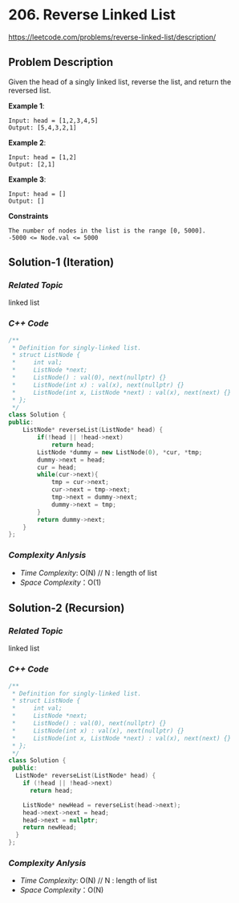 # 206. Reverse Linked List
https://leetcode.com/problems/reverse-linked-list/description/

## Problem Description

Given the head of a singly linked list, reverse the list, and return the reversed list.

**Example 1**:
```
Input: head = [1,2,3,4,5]
Output: [5,4,3,2,1]
```
**Example 2**:
```
Input: head = [1,2]
Output: [2,1]
```
**Example 3**:
```
Input: head = []
Output: []
```

**Constraints**
```
The number of nodes in the list is the range [0, 5000].
-5000 <= Node.val <= 5000
```

## Solution-1 (Iteration)

### _Related Topic_
   linked list

### _C++ Code_
```cpp
/**
 * Definition for singly-linked list.
 * struct ListNode {
 *     int val;
 *     ListNode *next;
 *     ListNode() : val(0), next(nullptr) {}
 *     ListNode(int x) : val(x), next(nullptr) {}
 *     ListNode(int x, ListNode *next) : val(x), next(next) {}
 * };
 */
class Solution {
public:
    ListNode* reverseList(ListNode* head) {
        if(!head || !head->next)
            return head;
        ListNode *dummy = new ListNode(0), *cur, *tmp;
        dummy->next = head;
        cur = head;
        while(cur->next){
            tmp = cur->next;
            cur->next = tmp->next;
            tmp->next = dummy->next;
            dummy->next = tmp;
        }
        return dummy->next;
    }
};
```

### _Complexity Anlysis_
- _Time Complexity_: O(N)  // N : length of list
- _Space Complexity_：O(1)

## Solution-2 (Recursion)

### _Related Topic_
   linked list

### _C++ Code_
```cpp
/**
 * Definition for singly-linked list.
 * struct ListNode {
 *     int val;
 *     ListNode *next;
 *     ListNode() : val(0), next(nullptr) {}
 *     ListNode(int x) : val(x), next(nullptr) {}
 *     ListNode(int x, ListNode *next) : val(x), next(next) {}
 * };
 */
class Solution {
 public:
  ListNode* reverseList(ListNode* head) {
    if (!head || !head->next)
      return head;

    ListNode* newHead = reverseList(head->next);
    head->next->next = head;
    head->next = nullptr;
    return newHead;
  }
};
```

### _Complexity Anlysis_
- _Time Complexity_: O(N)  // N : length of list
- _Space Complexity_：O(N)
